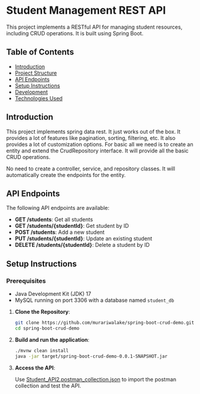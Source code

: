 # Student Management REST API

This project implements a RESTful API for managing student resources, including CRUD operations. It is built using Spring Boot.

## Table of Contents

- [Introduction](#introduction)
- [Project Structure](#project-structure)
- [API Endpoints](#api-endpoints)
- [Setup Instructions](#setup-instructions)
- [Development](#development)
- [Technologies Used](#technologies-used)

## Introduction
This project implements spring data rest. It just works out of the box. It provides a lot of features like pagination, sorting, filtering, etc. It also provides a lot of customization options.
For basic all we need is to create an entity and extend the CrudRepository interface. It will provide all the basic CRUD operations.

No need to create a controller, service, and repository classes. It will automatically create the endpoints for the entity.


## API Endpoints

The following API endpoints are available:

- **GET /students**: Get all students
- **GET /students/{studentId}**: Get student by ID
- **POST /students**: Add a new student
- **PUT /students/{studentId}**: Update an existing student
- **DELETE /students/{studentId}**: Delete a student by ID

## Setup Instructions

### Prerequisites
- Java Development Kit (JDK) 17
- MySQL running on port 3306 with a database named `student_db`

1. **Clone the Repository**:

   ```bash
   git clone https://github.com/murariwalake/spring-boot-crud-demo.git
   cd spring-boot-crud-demo
2. **Build and run the application**:

   ```bash
   ./mvnw clean install
   java -jar target/spring-boot-crud-demo-0.0.1-SNAPSHOT.jar
   ```
3. **Access the API**:

   Use [Student_API2.postman_collection.json](./Student_API2.postman_collection.json) to import the postman collection and test the API.
